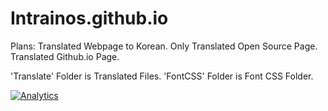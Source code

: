 # Intrainos.github.io

Plans:
Translated Webpage to Korean.
Only Translated Open Source Page.
Translated Github.io Page.

'Translate' Folder is Translated Files.
'FontCSS' Folder is Font CSS Folder.

[![Analytics](https://ga-beacon.appspot.com/UA-60044491-2/Intrainos.github.io/readme)](https://github.com/intrainos/intrainos.github.io)